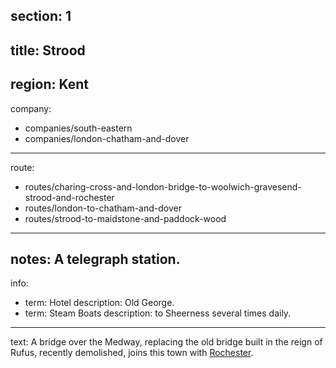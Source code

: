 section: 1
----
title: Strood
----
region: Kent
----
company:
- companies/south-eastern
- companies/london-chatham-and-dover
----
route:
- routes/charing-cross-and-london-bridge-to-woolwich-gravesend-strood-and-rochester
- routes/london-to-chatham-and-dover
- routes/strood-to-maidstone-and-paddock-wood
----
notes: A telegraph station.
----
info:
- term: Hotel
  description: Old George.
- term: Steam Boats
  description: to Sheerness several times daily.
----
text: A bridge over the Medway, replacing the old bridge built in the reign of Rufus, recently demolished, joins this town with [Rochester](/stations/rochester).
